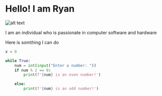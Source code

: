 # Hello! I am Ryan 
![alt text](https://media.tenor.com/Jojpr9QgMLoAAAAd/maxwell-maxwell-spin.gif)

I am an individual who is passionate in computer software and hardware 

Here is somthing I can do

```py
x = 0

while True:
    num = int(input("Enter a number: "))
    if num % 2 == 0:
        print(f'{num} is an even number!')

    else:
        print(f'{num} is an odd number!')
```


